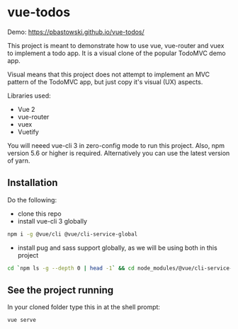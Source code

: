 # vue-todos

Demo: https://pbastowski.github.io/vue-todos/

This project is meant to demonstrate how to use vue, vue-router and vuex to implement a todo app. It is a visual clone of the popular TodoMVC demo app. 

Visual means that this project does not attempt to implement an MVC pattern of the TodoMVC app, but just copy it's visual (UX) aspects. 

Libraries used:

- Vue 2
- vue-router
- vuex  
- Vuetify

You will neeed vue-cli 3 in zero-config mode to run this project. Also, npm version 5.6 or higher is required. Alternatively you can use the latest version of yarn.

## Installation

Do the following:

- clone this repo 
- install vue-cli 3 globally

```bash
npm i -g @vue/cli @vue/cli-service-global 
```

- install pug and sass support globally, as we will be using both in this project

```bash
cd `npm ls -g --depth 0 | head -1` && cd node_modules/@vue/cli-service-global && npm i -E node-sass pug pug-html-loader pug-loader sass-loader
```

## See the project running

In your cloned folder type this in at the shell prompt:

```bash
vue serve
```

